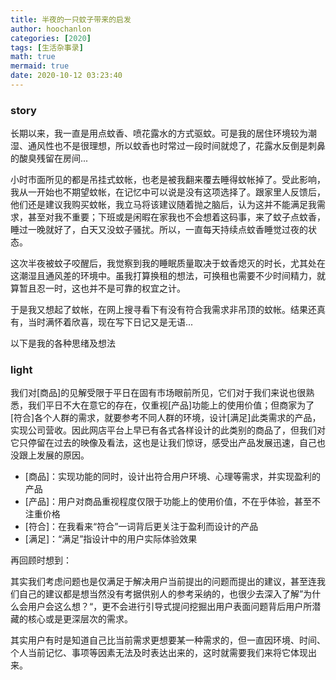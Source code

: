 ```yaml
---
title: 半夜的一只蚊子带来的启发
author: hoochanlon
categories: [2020]
tags: [生活杂事录]
math: true
mermaid: true
date: 2020-10-12 03:23:40
---
```


###  story

长期以来，我一直是用点蚊香、喷花露水的方式驱蚊。可是我的居住环境较为潮湿、通风性也不是很理想，所以蚊香也时常过一段时间就熄了，花露水反倒是刺鼻的酸臭残留在房间... <!-- more -->

小时市面所见的都是吊挂式蚊帐，也老是被我翻来覆去睡得蚊帐掉了。受此影响，我从一开始也不期望蚊帐，在记忆中可以说是没有这项选择了。跟家里人反馈后，他们还是建议我购买蚊帐，我立马将该建议随着抛之脑后，认为这并不能满足我需求，甚至对我不重要；下班或是闲暇在家我也不会想着这码事，来了蚊子点蚊香，睡过一晚就好了，白天又没蚊子骚扰。所以，一直每天持续点蚊香睡觉过夜的状态。

这次半夜被蚊子咬醒后，我觉察到我的睡眠质量取决于蚊香熄灭的时长，尤其处在这潮湿且通风差的环境中。虽我打算换租的想法，可换租也需要不少时间精力，就算暂且忍一时，这也并不是可靠的权宜之计。

于是我又想起了蚊帐，在网上搜寻看下有没有符合我需求非吊顶的蚊帐。结果还真有，当时满怀着欣喜，现在写下日记又是无语...

以下是我的各种思绪及想法

###  light

我们对[商品]的见解受限于平日在固有市场眼前所见，它们对于我们来说也很熟悉，我们平日不大在意它的存在，仅重视[产品]功能上的使用价值；但商家为了[符合]各个人群的需求，就要参考不同人群的环境，设计[满足]此类需求的产品，实现公司营收。因此网店平台上早已有各式各样设计的此类别的商品了，但我们对它只停留在过去的映像及看法，这也是让我们惊讶，感受出产品发展迅速，自己也没跟上发展的原因。

* [商品]：实现功能的同时，设计出符合用户环境、心理等需求，并实现盈利的产品
* [产品]：用户对商品重视程度仅限于功能上的使用价值，不在乎体验，甚至不注重价格
* [符合]：在我看来“符合”一词背后更关注于盈利而设计的产品
* [满足]：“满足”指设计中的用户实际体验效果

再回顾时想到：

其实我们考虑问题也是仅满足于解决用户当前提出的问题而提出的建议，甚至连我们自己的建议都是想当然没有考据供别人的参考采纳的，也很少去深入了解”为什么会用户会这么想？“，更不会进行引导式提问挖掘出用户表面问题背后用户所潜藏的核心或是更深层次的需求。

其实用户有时是知道自己比当前需求更想要某一种需求的，但一直因环境、时间、个人当前记忆、事项等因素无法及时表达出来的，这时就需要我们来将它体现出来。
